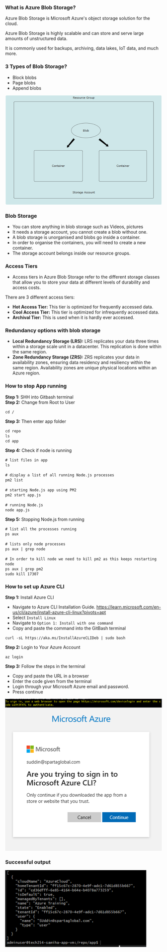 ### What is Azure Blob Storage?

Azure Blob Storage is Microsoft Azure's object storage solution for the cloud.

Azure Blob Storage is highly scalable and can store and serve large amounts of unstructured data.

It is commonly used for backups, archiving, data lakes, IoT data, and much more.

### 3 Types of Blob Storage?
- Block blobs
- Page blobs
- Append blobs

![alt text](Images/blob.png)

### Blob Storage 
- You can store anything in blob storage such as Videos, pictures 
- It needs a storage account, you cannot create a blob without one. 
- A blob storage is unorganised and blobs go inside a container.
- In order to organise the containers, you will need to create a new container.
- The storage account belongs inside our resource groups.

### Access Tiers 

- Access tiers in Azure Blob Storage refer to the different storage classes that allow you to store your data at different levels of durability and access costs. 

There are 3 different access tiers: <br>
- **Hot Access Tier:** This tier is optimized for frequently accessed data. <br>
- **Cool Access Tier:** This tier is optimized for infrequently accessed data. <br>
- **Archival Tier:** This is used when it is hardly ever accessed. 

### Redundancy options with blob storage
- **Local Redundancy Storage (LRS):** LRS replicates your data three times within a storage scale unit in a datacenter. This replication is done within the same region.
- **Zone Redundancy Storage (ZRS):** ZRS replicates your data in availability zones, ensuring data residency and resiliency within the same region. Availability zones are unique physical locations within an Azure region.

### How to stop App running

**Step 1:** SHH into Gitbash terminal <br>
**Step 2:** Change from Root to User 
```
cd /
```
**Step 3:** Then enter app folder
```
cd repo
ls
cd app
```

**Step 4:** Check if node is running
```
# list files in app 
ls

# display a list of all running Node.js processes
pm2 list

# starting Node.js app using PM2
pm2 start app.js

# running Node.js
node app.js
```

**Step 5:** Stopping Node.js from running

```
# list all the processes running
ps aux 

# lists only node processes
ps aux | grep node

# In order to kill node we need to kill pm2 as this keeps restarting node 
ps aux | grep pm2
sudo kill 17307
```

### How to set up Azure CLI

**Step 1:** Install Azure CLI
- Navigate to Azure CLI Installation Guide.
https://learn.microsoft.com/en-us/cli/azure/install-azure-cli-linux?pivots=apt
- Select `Install Linux`
- Navigate to `Option 1: Install with one command`
- Copy and paste the command into the GitBash terminal
```
curl -sL https://aka.ms/InstallAzureCLIDeb | sudo bash
```

**Step 2:** Login to Your Azure Account

```
az login
```
**Step 3:** Follow the steps in the terminal 
- Copy and paste the URL in a browser
- Enter the code given from the terminal
- Login through your Microsoft Azure email and password.
- Press continue

![alt text](Images/cli.png)
![alt text](Images/cli2.png)

### Successful output 

![alt text](Images/cli3.png)
